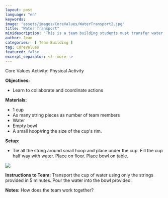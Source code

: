 ```yaml
---
layout: post
language: "en"
keywords:
image: "assets/images/CoreValues/WaterTransport2.jpg"
title: "Water Transport"
minidescription: "This is a team building students must transfer water working together."
author: Jean
categories:  [ Team Building ]
tag: CoreValues
featured: false
excerpt_separator: <!--more-->
---
```


Core Values Activity: Physical Activity
<!--more-->
<b>Objectives:</b>
- Learn to collaborate and coordinate actions

<b>Materials:</b>
- 1 cup
- As many string pieces as number of team members
- Water
- Empty bowl
- A small hoop/ring the size of the cup's rim.

<b>Setup:</b>
- Tie all the string around small hoop and place under the cup. Fill the cup half way with water.  Place on floor. Place bowl on table.

<img src="{{ site.baseurl }}/assets//images/CoreValues/WaterTransport.jpg" style="max-width: 100%">

<b>Instructions to Team:</b>
Transport the cup of water using only the strings provided in 5 minutes. Pour the water into the bowl provided.

<b>Notes:</b>
How does the team work together?
